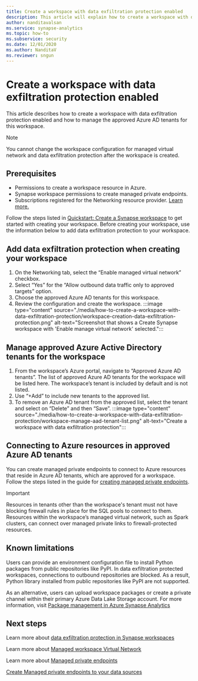 ```yaml
---
title: Create a workspace with data exfiltration protection enabled
description: This article will explain how to create a workspace with data exfiltration protection in Azure Synapse Analytics
author: nanditavalsan 
ms.service: synapse-analytics 
ms.topic: how-to
ms.subservice: security 
ms.date: 12/01/2020 
ms.author: NanditaV
ms.reviewer: sngun
---
```


# Create a workspace with data exfiltration protection enabled
This article describes how to create a workspace with data exfiltration protection enabled and how to manage the approved Azure AD tenants for this workspace.

>[!Note]
>You cannot change the workspace configuration for managed virtual network and data exfiltration protection after the workspace is created.

## Prerequisites
- Permissions to create a workspace resource in Azure.
- Synapse workspace permissions to create managed private endpoints.
- Subscriptions registered for the Networking resource provider. [Learn more.](../../azure-resource-manager/management/resource-providers-and-types.md)

Follow the steps listed in [Quickstart: Create a Synapse workspace](../quickstart-create-workspace.md) to get started with creating your workspace. Before creating your workspace, use the information below to add data exfiltration protection to your workspace.

## Add data exfiltration protection when creating your workspace
1. On the Networking tab, select the “Enable managed virtual network” checkbox.
1. Select “Yes” for the “Allow outbound data traffic only to approved targets” option.
1. Choose the approved Azure AD tenants for this workspace.
1. Review the configuration and create the workspace.
:::image type="content" source="./media/how-to-create-a-workspace-with-data-exfiltration-protection/workspace-creation-data-exfiltration-protection.png" alt-text="Screenshot that shows a Create Synapse workspace with 'Enable manage virtual network' selected.":::

## Manage approved Azure Active Directory tenants for the workspace
1. From the workspace’s Azure portal, navigate to “Approved Azure AD tenants”. The list of approved Azure AD tenants for the workspace will be listed here. The workspace’s tenant is included by default and is not listed.
1. Use “+Add” to include new tenants to the approved list.
1. To remove an Azure AD tenant from the approved list, select the tenant and select on “Delete” and then “Save”.
:::image type="content" source="./media/how-to-create-a-workspace-with-data-exfiltration-protection/workspace-manage-aad-tenant-list.png" alt-text="Create a workspace with data exfiltration protection":::


## Connecting to Azure resources in approved Azure AD tenants

You can create managed private endpoints to connect to Azure resources that reside in Azure AD tenants, which are approved for a workspace. Follow the steps listed in the guide for [creating managed private endpoints](./how-to-create-managed-private-endpoints.md).

>[!IMPORTANT]
>Resources in tenants other than the workspace's tenant must not have blocking firewall rules in place for the SQL pools to connect to them. Resources within the workspace’s managed virtual network, such as Spark clusters, can connect over managed private links to firewall-protected resources.

## Known limitations
Users can provide an environment configuration file to install Python packages from public repositories like PyPI. In data exfiltration protected workspaces, connections to outbound repositories are blocked. As a result, Python library installed from public repositories like PyPI are not supported. 

As an alternative, users can upload workspace packages or create a private channel within their primary Azure Data Lake Storage account. For more information, visit [Package management in Azure Synapse Analytics](./spark/../../spark/apache-spark-azure-portal-add-libraries.md) 
  
## Next steps

Learn more about [data exfiltration protection in Synapse workspaces](./workspace-data-exfiltration-protection.md)

Learn more about [Managed workspace Virtual Network](./synapse-workspace-managed-vnet.md)

Learn more about [Managed private endpoints](./synapse-workspace-managed-private-endpoints.md)

[Create Managed private endpoints to your data sources](./how-to-create-managed-private-endpoints.md)
